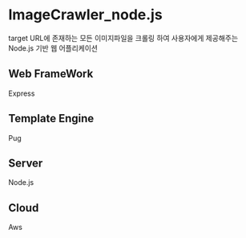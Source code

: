 # ImageCrawler_node.js
target URL에 존재하는 모든 이미지파일을 크롤링 하여 사용자에게 제공해주는 Node.js 기반 웹 어플리케이션

## Web FrameWork
Express
## Template Engine
Pug
## Server
Node.js
## Cloud
Aws

